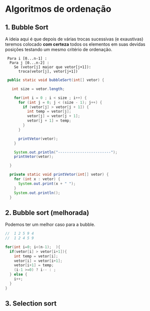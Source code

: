 # Algoritmos de ordenação

## 1. Bubble Sort

A ideia aqui é que depois de várias trocas sucessivas (e exaustivas) teremos colocado **com certeza** todos os elementos em suas devidas posições testando um mesmo critério de ordenação.

```
 Para i [0...n-1] :
  Para j [0...n-2] :
    Se (vetor[j] maior que vetor[j+1]):
      troca(vetor[j], vetor[j+1])
```

```java
 public static void bubbleSort(int[] vetor) {

   int size = vetor.length;

    for(int i = 0 ; i < size ; i++) {
      for (int j = 0; j < (size - 1); j++) {
        if (vetor[j] > vetor[j + 1]) {
          int temp = vetor[j];
          vetor[j] = vetor[j + 1];
          vetor[j + 1] = temp;
        }
      }

      printVetor(vetor);
    }

    System.out.println("------------------------");
    printVetor(vetor);

  }

  private static void printVetor(int[] vetor) {
    for (int x : vetor) {
      System.out.print(x + " ");
    }
    System.out.println();
  }
```

## 2. Bubble sort (melhorada)

Podemos ter um melhor caso para a bubble.

```java
//  1 2 5 9 4
//  1 2 4 5 9

for(int i=0; i<(n-1);  ){
  if(vetor[i] > vetor[i+1]){
    int temp = vetor[i];
    vetor[i] = vetor[i+1];
    vetor[i+1] = temp;
    (i-1 >=0) ? i-- : ;
  } else {
    i++;
  }
}
```

## 3. Selection sort
